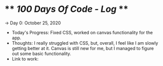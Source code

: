 # ** *100 Days Of Code - Log* **  
-> Day 0: October 25, 2020        
* Today's Progress: Fixed CSS, worked on canvas functionality for the app.  
* Thoughts: I really struggled with CSS, but, overall, I feel like I am slowly getting better at it. Canvas is still new for me, but I managed to figure out some basic functionality.  
* Link to work: 
